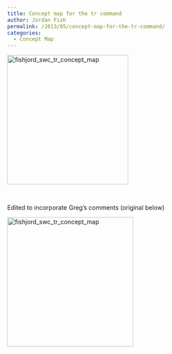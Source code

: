 ```yaml
---
title: Concept map for the tr command
author: Jordan Fish
permalink: /2013/05/concept-map-for-the-tr-command/
categories:
  - Concept Map
---
```

<p><a href="http://teaching.software-carpentry.org/wp-content/uploads/2013/05/fishjord_swc_tr_concept_map.png"><a href="http://teaching.software-carpentry.org/wp-content/uploads/2013/05/fishjord_swc_tr_concept_map1.png"><img class="alignnone size-medium wp-image-2921" alt="fishjord_swc_tr_concept_map" src="http://teaching.software-carpentry.org/wp-content/uploads/2013/05/fishjord_swc_tr_concept_map1-280x300.png" width="280" height="300" /></a></a></p>
<p>&nbsp;</p>
<p>Edited to incorporate Greg&#8217;s comments (original below)</p>
<p><a href="http://teaching.software-carpentry.org/wp-content/uploads/2013/05/fishjord_swc_tr_concept_map.png"><img class="alignnone size-medium wp-image-2913" alt="fishjord_swc_tr_concept_map" src="http://teaching.software-carpentry.org/wp-content/uploads/2013/05/fishjord_swc_tr_concept_map-292x300.png" width="292" height="300" /></a></p>
